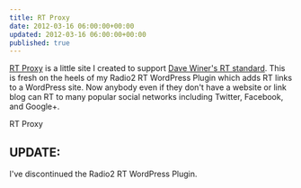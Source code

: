 ```yaml
---
title: RT Proxy
date: 2012-03-16 06:00:00+00:00
updated: 2012-03-16 06:00:00+00:00
published: true
---
```


[RT Proxy](http://rt.geekity.com/) is a little site I created to support [Dave Winer's RT standard](http://scripting.com/stories/2012/02/03/aStandardForRting.html). This is fresh on the heels of my Radio2 RT WordPress Plugin which adds RT links to a WordPress site. Now anybody even if they don't have a website or link blog can RT to many popular social networks including Twitter, Facebook, and Google+.

RT Proxy

## UPDATE: 

I've discontinued the Radio2 RT WordPress Plugin.

